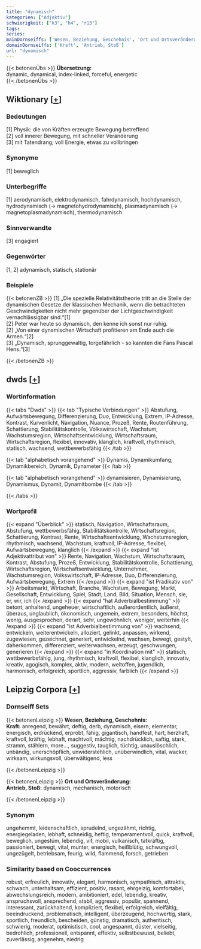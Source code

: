 ```yaml
---
title: "dynamisch"
kategorien: ["Adjektiv"]
schwierigkeit: ["k3", "h4", "r13"]
tags:
series:
mainDornseiffs: ['Wesen, Beziehung, Geschehnis', 'Ort und Ortsveränderung']
domainDornseiffs: ['Kraft', 'Antrieb, Stoß']
url: "dynamisch"
---
```


{{< betonenÜbs >}}
**Übersetzung:**  
dynamic, dynamical, index-linked, forceful, energetic  
{{< /betonenÜbs >}}

## Wiktionary [[+](https://de.wiktionary.org/wiki/dynamisch)]

### Bedeutungen
[1] Physik: die von Kräften erzeugte Bewegung betreffend  
[2] voll innerer Bewegung, mit schneller Veränderung  
[3] mit Tatendrang; voll Energie, etwas zu vollbringen  

### Synonyme
[1] beweglich  

### Unterbegriffe
[1] aerodynamisch, elektrodynamisch, fahrdynamisch, hochdynamisch, hydrodynamisch (→ magnetohydrodynamisch), plasmadynamisch (→ magnetoplasmadynamisch), thermodynamisch  

### Sinnverwandte
[3] engagiert  

### Gegenwörter
[1, 2] adynamisch, statisch, stationär  

### Beispiele
{{< betonenZB >}}
[1] „Die spezielle Relativitätstheorie tritt an die Stelle der dynamischen Gesetze der klassischen Mechanik, wenn die betrachteten Geschwindigkeiten nicht mehr gegenüber der Lichtgeschwindigkeit vernachlässigbar sind.“[1]  
[2] Peter war heute so dynamisch, den kenne ich sonst nur ruhig.  
[2] „Von einer dynamischen Wirtschaft profitieren am Ende auch die Armen.“[2]  
[3] „Dynamisch, sprunggewaltig, torgefährlich - so kannten die Fans Pascal Hens.“[3]  

{{< /betonenZB >}}


## dwds [[+](https://www.dwds.de/wb/dynamisch)]

### Wortinformation
{{< tabs "Dwds" >}}
{{< tab "Typische Verbindungen" >}}
Abstufung, Aufwärtsbewegung, Differenzierung, Duo, Entwicklung, Extrem, IP-Adresse, Kontrast, Kurvenlicht, Navigation, Nuance, Prozeß, Rente, Routenführung, Schattierung, Stabilitätskontrolle, Volkswirtschaft, Wachstum, Wachstumsregion, Wirtschaftsentwicklung, Wirtschaftsraum, Wirtschaftsregion, flexibel, innovativ, klanglich, kraftvoll, rhythmisch, statisch, wachsend, wettbewerbsfähig
{{< /tab >}}

{{< tab "alphabetisch vorangehend" >}}
Dynamis, Dynamikumfang, Dynamikbereich, Dynamik, Dynameter
{{< /tab >}}

{{< tab "alphabetisch vorangehend" >}}
dynamisieren, Dynamisierung, Dynamismus, Dynamit, Dynamitbombe
{{< /tab >}}

{{< /tabs >}}

### Wortprofil
{{< expand "Überblick" >}} statisch, Navigation, Wirtschaftsraum, Abstufung, wettbewerbsfähig, Stabilitätskontrolle, Wirtschaftsregion, Schattierung, Kontrast, Rente, Wirtschaftsentwicklung, Wachstumsregion, rhythmisch, wachsend, Wachstum, kraftvoll, IP-Adresse, flexibel, Aufwärtsbewegung, klanglich {{< /expand >}}
{{< expand "ist Adjektivattribut von" >}} Rente, Navigation, Wachstum, Wirtschaftsraum, Kontrast, Abstufung, Prozeß, Entwicklung, Stabilitätskontrolle, Schattierung, Wirtschaftsregion, Wirtschaftsentwicklung, Unternehmer, Wachstumsregion, Volkswirtschaft, IP-Adresse, Duo, Differenzierung, Aufwärtsbewegung, Extrem {{< /expand >}}
{{< expand "ist Prädikativ von" >}} Arbeitsmarkt, Wirtschaft, Branche, Wachstum, Bewegung, Markt, Gesellschaft, Entwicklung, Spiel, Stadt, Land, Bild, Situation, Mensch, sie, er, wir, ich {{< /expand >}}
{{< expand "hat Adverbialbestimmung" >}} betont, anhaltend, ungeheuer, wirtschaftlich, außerordentlich, äußerst, überaus, unglaublich, ökonomisch, ungemein, extrem, besonders, höchst, wenig, ausgesprochen, derart, sehr, ungewöhnlich, weniger, weiterhin {{< /expand >}}
{{< expand "ist Adverbialbestimmung von" >}} wachsend, entwickeln, weiterentwickeln, alloziert, gelinkt, anpassen, wirkend, zugewiesen, gezeichnet, generiert, entwickelnd, wachsen, bewegt, gestylt, daherkommen, differenziert, weiterwachsen, erzeugt, geschwungen, generieren {{< /expand >}}
{{< expand "in Koordination mit" >}} statisch, wettbewerbsfähig, jung, rhythmisch, kraftvoll, flexibel, klanglich, innovativ, kreativ, agogisch, komplex, aktiv, modern, weltoffen, jugendlich, harmonisch, erfolgreich, sportlich, aggressiv, farblich {{< /expand >}}

## Leipzig Corpora [[+](https://corpora.uni-leipzig.de/en/res?word=dynamisch&corpusId=deu_newscrawl-public_2018)]

### Dornseiff Sets
{{< betonenLeipzig >}}
**Wesen, Beziehung, Geschehnis:**  
**Kraft:** anregend, bewährt, deftig, derb, dynamisch, eisern, elementar, energisch, erdrückend, erprobt, fähig, gigantisch, handfest, hart, herzhaft, kraftvoll, kräftig, lebhaft, machtvoll, mächtig, nachdrücklich, saftig, stark, stramm, stählern, more..., suggestiv, tauglich, tüchtig, unauslöschlich, unbändig, unerschöpflich, unwiderstehlich, unüberwindlich, vital, wacker, wirksam, wirkungsvoll, überwältigend, less  

{{< /betonenLeipzig >}}


{{< betonenLeipzig >}}
**Ort und Ortsveränderung:**  
**Antrieb, Stoß:** dynamisch, mechanisch, motorisch  

{{< /betonenLeipzig >}}

### Synonym
ungehemmt, leidenschaftlich, sprudelnd, ungezähmt, richtig, energiegeladen, lebhaft, schneidig, heftig, temperamentvoll, quick, kraftvoll, beweglich, ungestüm, lebendig, vif, mobil, vulkanisch, tatkräftig, passioniert, bewegt, vital, munter, energisch, heißblütig, schwungvoll, ungezügelt, betriebsam, feurig, wild, flammend, forsch, getrieben


### Similarity based on Cooccurrences
robust, erfreulich, innovativ, elegant, harmonisch, sympathisch, attraktiv, schwach, unterhaltsam, effizient, positiv, rasant, ehrgeizig, komfortabel, abwechslungsreich, modern, ambitioniert, edel, lebendig, kreativ, anspruchsvoll, ansprechend, stabil, aggressiv, populär, spannend, interessant, zurückhaltend, kompliziert, flexibel, erfolgreich, vielfältig, beeindruckend, problematisch, intelligent, überzeugend, hochwertig, stark, sportlich, freundlich, bescheiden, günstig, dramatisch, authentisch, schwierig, moderat, optimistisch, cool, angespannt, düster, vielseitig, bedrohlich, professionell, entspannt, effektiv, selbstbewusst, beliebt, zuverlässig, angenehm, niedrig

